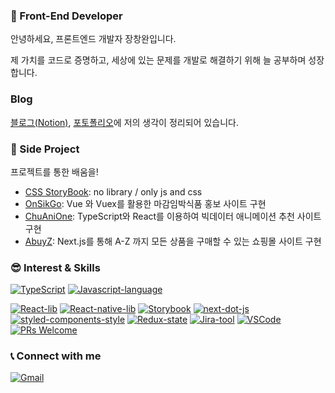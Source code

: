 ### 👋 Front-End Developer

안녕하세요, 프론트엔드 개발자 장창완입니다.

제 가치를 코드로 증명하고, 세상에 있는 문제를 개발로 해결하기 위해 늘 공부하며 성장합니다.

### Blog

[블로그(Notion)](https://changwan327.notion.site/Main-a36a277be8b6433a84b44d1cb0dac160), [포토폴리오](https://jangchangwan.github.io/portfolio)에 저의 생각이 정리되어 있습니다. <br />

### 🎠 Side Project

프로젝트를 통한 배움을!

- [CSS StoryBook](https://storybook-blue-sigma.vercel.app/?path=/story/intro-intro--default): no library / only js and css
- [OnSikGo](https://github.com/jangchangwan/OnSikGo-1): Vue 와 Vuex를 활용한 마감임박식품 홍보 사이트 구현
- [ChuAniOne](https://github.com/jangchangwan/ChuAniOne): TypeScript와 React를 이용하여 빅데이터 애니메이션 추천 사이트 구현
- [AbuyZ](https://github.com/jangchangwan/AbuyZ): Next.js를 통해 A-Z 까지 모든 상품을 구매할 수 있는 쇼핑몰 사이트 구현

### 😎 Interest & Skills

[![TypeScript](https://img.shields.io/badge/TypeScript-language-007ACC.svg?logo=typescript)](https://www.typescriptlang.org/)
[![Javascript-language](https://img.shields.io/badge/Javascript-language-F7DF1E.svg?logo=javascript)](https://www.ecma-international.org/publications/standards/Ecma-262.htm)

[![React-lib](https://img.shields.io/badge/React%20and%20hooks-web-61DAFB.svg?logo=react)](https://reactjs.org/)
[![React-native-lib](https://img.shields.io/badge/React%20Native-mobile-61DAFB.svg?logo=react)](https://reactnative.dev/)
[![Storybook](https://img.shields.io/badge/storybook-ui-ff4785.svg?logo=storybook)](https://storybook.js.org/)
[![next-dot-js](https://img.shields.io/badge/nextjs-ssr-000000.svg?logo=vercel)](https://nextjs.org/)
[![styled-components-style](https://img.shields.io/badge/%F0%9F%92%85%20styled--components%20and%20emotion-CssInJs-orange.svg)](https://github.com/styled-components/styled-components)
[![Redux-state](https://img.shields.io/badge/Redux-web-764ABC.svg?logo=redux)](https://redux.js.org/)
[![Jira-tool](https://img.shields.io/badge/Jira-tool-0052CC.svg?logo=jira-software)](https://www.atlassian.com/software/jira)
[![VSCode](https://img.shields.io/badge/I%20love-VSCode-007ACC.svg?logo=visual-studio-code)](https://code.visualstudio.com/)
[![PRs Welcome](https://img.shields.io/badge/PRs-welcome-181717.svg?logo=github)](https://github.com/jangchangwan)

### 📞 Connect with me

[![Gmail](https://img.shields.io/badge/%20-Send%20Mail-black?color=14171A&labelColor=ef5350&logo=gmail&logoColor=ffffff)](mailto:tktkd6755@gmail.com)
